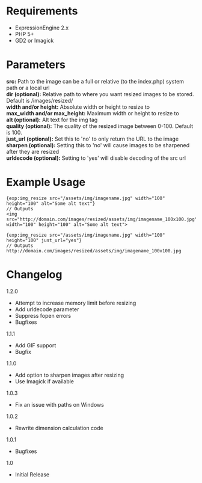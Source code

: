 Requirements
============
- ExpressionEngine 2.x
- PHP 5+
- GD2 or Imagick

Parameters
==========
**src:** Path to the image can be a full or relative (to the index.php) system path or a local url  
**dir (optional):** Relative path to where you want resized images to be stored. Default is /images/resized/  
**width and/or height:** Absolute width or height to resize to  
**max_width and/or max_height:** Maximum width or height to resize to  
**alt (optional):** Alt text for the img tag  
**quality (optional):** The quality of the resized image between 0-100. Default is 100.  
**just_url (optional):** Set this to 'no' to only return the URL to the image  
**sharpen (optional):** Setting this to 'no' will cause images to be sharpened after they are resized  
**urldecode (optional):** Setting to 'yes' will disable decoding of the src url

Example Usage
=============

	{exp:img_resize src="/assets/img/imagename.jpg" width="100" height="100" alt="Some alt text"}
	// Outputs
	<img src="http://domain.com/images/resized/assets/img/imagename_100x100.jpg" width="100" height="100" alt="Some alt text">

	{exp:img_resize src="/assets/img/imagename.jpg" width="100" height="100" just_url="yes"}
	// Outputs
	http://domain.com/images/resized/assets/img/imagename_100x100.jpg

Changelog
=========
1.2.0
+ Attempt to increase memory limit before resizing
+ Add urldecode parameter
+ Suppress fopen errors
+ Bugfixes

1.1.1
+ Add GIF support
+ Bugfix

1.1.0
+ Add option to sharpen images after resizing
+ Use Imagick if available

1.0.3
+ Fix an issue with paths on Windows

1.0.2
+ Rewrite dimension calculation code

1.0.1
+ Bugfixes

1.0
+ Initial Release